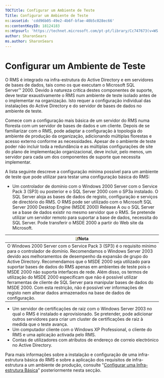 ```yaml
---
TOCTitle: Configurar um Ambiente de Teste
Title: Configurar um Ambiente de Teste
ms:assetid: 'cdd96b05-49e2-4b6f-bfae-40b5c028ec66'
ms:contentKeyID: 18124183
ms:mtpsurl: 'https://technet.microsoft.com/pt-pt/library/Cc747673(v=WS.10)'
author: SharonSears
ms.author: SharonSears
---
```


Configurar um Ambiente de Teste
===============================

O RMS é integrado na infra-estrutura do Active Directory e em servidores de bases de dados, tais como os que executam o Microsoft SQL Server™ 2000. Devido à natureza crítica destes componentes de suporte, deve testar exaustivamente o RMS num ambiente de teste isolado antes de o implementar na organização. Isto requer a configuração individual das instalações do Active Directory e do servidor de bases de dados no ambiente de teste.

Comece com a configuração mais básica de um servidor do RMS numa floresta com um servidor de bases de dados e um cliente. Depois de se familiarizar com o RMS, pode adaptar a configuração à topologia do ambiente de produção da organização, adicionando múltiplas florestas e acesso externo conforme as necessidades. Apesar de o ambiente de teste poder não incluir toda a redundância e as múltiplas configurações de site do plano de implementação organizacional, deve incluir, pelo menos, um servidor para cada um dos componentes de suporte que necessita implementar.

A lista seguinte descreve a configuração mínima possível para um ambiente de teste que pode utilizar para testar uma configuração básica do RMS:

-   Um controlador de domínio com o Windows 2000 Server com o Service Pack 3 (SP3) ou posterior e o SQL Server 2000 com o SP3a instalado. O SQL Server aloja as bases de dados de registo, configuração e serviços de directório do RMS. O RMS pode ser utilizado com o Microsoft SQL Server 2000 Desktop Engine (MSDE 2000) Release A ou o SQL Server se a base de dados existir no mesmo servidor que o RMS. Se pretende utilizar um servidor remoto para suportar a base de dados, necessita do SQL Server. Pode transferir o MSDE 2000 a partir do Web site da Microsoft.

| ![](/security-updates/images/Cc747673.note(WS.10).gif)Nota                                                                                                                                                                                                                                                                                                                                                                                                                                                                                                                                                                                                                          |
|------------------------------------------------------------------------------------------------------------------------------------------------------------------------------------------------------------------------------------------------------------------------------------------------------------------------------------------------------------------------------------------------------------------------------------------------------------------------------------------------------------------------------------------------------------------------------------------------------------------------------------------------------------------------------------------------|
| O Windows 2000 Server com o Service Pack 3 (SP3) é o requisito mínimo para o controlador de domínio. Recomendamos o Windows Server 2003 devido aos melhoramentos de desempenho da expansão de grupo do Active Directory. Recomendamos que o MSDE 2000 seja utilizado para suportar bases de dados do RMS apenas em ambientes de teste pois o MSDE 2000 não suporta interfaces de rede. Além disso, os termos de utilização do MSDE 2000 especificam que não é possível utilizar ferramentas de cliente de SQL Server para manipular bases de dados do MSDE 2000. Com esta restrição, não é possível ver informações de registo nem alterar dados armazenados na base de dados de configuração. |

-   Um servidor de certificações de raiz com o Windows Server 2003 no qual o RMS é instalado e aprovisionado. Se pretender, pode adicionar outros servidores para criar um cluster de certificações de raiz à medida que o teste avança.
-   Um computador cliente com o Windows XP Professional, o cliente do RMS e uma aplicação activada pelo RMS.
-   Contas de utilizadores com atributos de endereço de correio electrónico no Active Directory.

Para mais informações sobre a instalação e configuração de uma infra-estrutura básica do RMS e sobre a aplicação dos requisitos de infra-estrutura a um ambiente de produção, consulte "[Configurar uma Infra-estrutura Básica](https://technet.microsoft.com/3a0a3a47-e755-4455-bb22-0e05053723e4)" posteriormente nesta secção.
